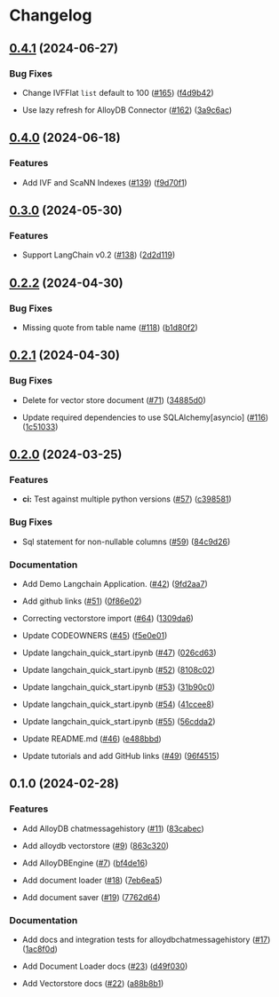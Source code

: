 # Changelog

## [0.4.1](https://github.com/googleapis/langchain-google-alloydb-pg-python/compare/v0.4.0...v0.4.1) (2024-06-27)

### Bug Fixes


* Change IVFFlat `list` default to 100 ([#165](https://github.com/googleapis/langchain-google-alloydb-pg-python/issues/165)) ([f4d9b42](https://github.com/googleapis/langchain-google-alloydb-pg-python/commit/f4d9b4204a465ef10d5cc23d1fd6ce349fb22a21))


* Use lazy refresh for AlloyDB Connector ([#162](https://github.com/googleapis/langchain-google-alloydb-pg-python/issues/162)) ([3a9c6ac](https://github.com/googleapis/langchain-google-alloydb-pg-python/commit/3a9c6acb2e368a099267c9e45acb86ef38195f7a))

## [0.4.0](https://github.com/googleapis/langchain-google-alloydb-pg-python/compare/v0.3.0...v0.4.0) (2024-06-18)

### Features


* Add IVF and ScaNN Indexes ([#139](https://github.com/googleapis/langchain-google-alloydb-pg-python/issues/139)) ([f9d70f1](https://github.com/googleapis/langchain-google-alloydb-pg-python/commit/f9d70f16aa699012d79068a0870f475d35b7ad94))

## [0.3.0](https://github.com/googleapis/langchain-google-alloydb-pg-python/compare/v0.2.2...v0.3.0) (2024-05-30)

### Features


* Support LangChain v0.2 ([#138](https://github.com/googleapis/langchain-google-alloydb-pg-python/issues/138)) ([2d2d119](https://github.com/googleapis/langchain-google-alloydb-pg-python/commit/2d2d1190975da805d43e9eae843f504dc323d82c))

## [0.2.2](https://github.com/googleapis/langchain-google-alloydb-pg-python/compare/v0.2.1...v0.2.2) (2024-04-30)

### Bug Fixes


* Missing quote from table name ([#118](https://github.com/googleapis/langchain-google-alloydb-pg-python/issues/118)) ([b1d80f2](https://github.com/googleapis/langchain-google-alloydb-pg-python/commit/b1d80f28411f64cbe7437d960715dc4a8f8d0b8e))

## [0.2.1](https://github.com/googleapis/langchain-google-alloydb-pg-python/compare/v0.2.0...v0.2.1) (2024-04-30)

### Bug Fixes


* Delete for vector store document ([#71](https://github.com/googleapis/langchain-google-alloydb-pg-python/issues/71)) ([34885d0](https://github.com/googleapis/langchain-google-alloydb-pg-python/commit/34885d0df9c7ba03ebbdac34e95a050cf6f9f8a7))


* Update required dependencies to use SQLAlchemy[asyncio] ([#116](https://github.com/googleapis/langchain-google-alloydb-pg-python/issues/116)) ([1c51033](https://github.com/googleapis/langchain-google-alloydb-pg-python/commit/1c51033961bb9840ec389da2ef1dc2237dd5e63f))

## [0.2.0](https://github.com/googleapis/langchain-google-alloydb-pg-python/compare/v0.1.0...v0.2.0) (2024-03-25)

### Features


* **ci:** Test against multiple python versions ([#57](https://github.com/googleapis/langchain-google-alloydb-pg-python/issues/57)) ([c398581](https://github.com/googleapis/langchain-google-alloydb-pg-python/commit/c39858126006835fc1ff680ee4e6199d3f8d12ca))

### Bug Fixes


* Sql statement for non-nullable columns ([#59](https://github.com/googleapis/langchain-google-alloydb-pg-python/issues/59)) ([84c9d26](https://github.com/googleapis/langchain-google-alloydb-pg-python/commit/84c9d26d00b58220c082c99a91e9d5308760c605))

### Documentation


* Add Demo Langchain Application. ([#42](https://github.com/googleapis/langchain-google-alloydb-pg-python/issues/42)) ([9fd2aa7](https://github.com/googleapis/langchain-google-alloydb-pg-python/commit/9fd2aa7cecaa6d1a0010f8ced5f518096a167388))


* Add github links ([#51](https://github.com/googleapis/langchain-google-alloydb-pg-python/issues/51)) ([0f86e02](https://github.com/googleapis/langchain-google-alloydb-pg-python/commit/0f86e022fd2f698da00b7098d151ac22b5ca2d5e))


* Correcting vectorstore import ([#64](https://github.com/googleapis/langchain-google-alloydb-pg-python/issues/64)) ([1309da6](https://github.com/googleapis/langchain-google-alloydb-pg-python/commit/1309da67b0a7d431a15593bf5bc414f54aeb5290))


* Update CODEOWNERS ([#45](https://github.com/googleapis/langchain-google-alloydb-pg-python/issues/45)) ([f5e0e01](https://github.com/googleapis/langchain-google-alloydb-pg-python/commit/f5e0e0150962ab352da27317d67fe0710108444d))


* Update langchain_quick_start.ipynb ([#47](https://github.com/googleapis/langchain-google-alloydb-pg-python/issues/47)) ([026cd63](https://github.com/googleapis/langchain-google-alloydb-pg-python/commit/026cd6324fac77daab3566ea310adcac5fbaa8ac))


* Update langchain_quick_start.ipynb ([#52](https://github.com/googleapis/langchain-google-alloydb-pg-python/issues/52)) ([8108c02](https://github.com/googleapis/langchain-google-alloydb-pg-python/commit/8108c02fe66a66b1ba11c91c452364794fdc33d7))


* Update langchain_quick_start.ipynb ([#53](https://github.com/googleapis/langchain-google-alloydb-pg-python/issues/53)) ([31b90c0](https://github.com/googleapis/langchain-google-alloydb-pg-python/commit/31b90c0d66c495e623e629f92bad0d30bd2ad33e))


* Update langchain_quick_start.ipynb ([#54](https://github.com/googleapis/langchain-google-alloydb-pg-python/issues/54)) ([41ccee8](https://github.com/googleapis/langchain-google-alloydb-pg-python/commit/41ccee89d53bf4b7f073da6fd9eb4e0e0bc74920))


* Update langchain_quick_start.ipynb ([#55](https://github.com/googleapis/langchain-google-alloydb-pg-python/issues/55)) ([56cdda2](https://github.com/googleapis/langchain-google-alloydb-pg-python/commit/56cdda22cdac196f472bab2e85c37e324639588e))


* Update README.md ([#46](https://github.com/googleapis/langchain-google-alloydb-pg-python/issues/46)) ([e488bbd](https://github.com/googleapis/langchain-google-alloydb-pg-python/commit/e488bbd0b361203763006b83af9eeb6741438221))


* Update tutorials and add GitHub links ([#49](https://github.com/googleapis/langchain-google-alloydb-pg-python/issues/49)) ([96f4515](https://github.com/googleapis/langchain-google-alloydb-pg-python/commit/96f45152efaaa1dcc7d0776d9234ebeac50992e5))

## 0.1.0 (2024-02-28)

### Features


* Add AlloyDB chatmessagehistory ([#11](https://github.com/googleapis/langchain-google-alloydb-pg-python/issues/11)) ([83cabec](https://github.com/googleapis/langchain-google-alloydb-pg-python/commit/83cabec291aef67c5e3fd6dd32c683092484b934))


* Add alloydb vectorstore ([#9](https://github.com/googleapis/langchain-google-alloydb-pg-python/issues/9)) ([863c320](https://github.com/googleapis/langchain-google-alloydb-pg-python/commit/863c3203dfb73bded159c60b60aba6534f94b7f4))


* Add AlloyDBEngine ([#7](https://github.com/googleapis/langchain-google-alloydb-pg-python/issues/7)) ([bf4de16](https://github.com/googleapis/langchain-google-alloydb-pg-python/commit/bf4de163ffc6ccc4f6852eaba17c0fb15d2b4c37))


* Add document loader ([#18](https://github.com/googleapis/langchain-google-alloydb-pg-python/issues/18)) ([7eb6ea5](https://github.com/googleapis/langchain-google-alloydb-pg-python/commit/7eb6ea5eb987965f4e2a900239e8016b5dda8925))


* Add document saver ([#19](https://github.com/googleapis/langchain-google-alloydb-pg-python/issues/19)) ([7762d64](https://github.com/googleapis/langchain-google-alloydb-pg-python/commit/7762d64efce21e7a27f0b2e917290a4e1272c6f1))

### Documentation


* Add docs and integration tests for alloydbchatmessagehistory ([#17](https://github.com/googleapis/langchain-google-alloydb-pg-python/issues/17)) ([1ac8f0d](https://github.com/googleapis/langchain-google-alloydb-pg-python/commit/1ac8f0d93adbd8e6757dde186157944457265095))


* Add Document Loader docs ([#23](https://github.com/googleapis/langchain-google-alloydb-pg-python/issues/23)) ([d49f030](https://github.com/googleapis/langchain-google-alloydb-pg-python/commit/d49f030362f4642ace068e2f8ce1d1f3d94e569c))


* Add Vectorstore docs ([#22](https://github.com/googleapis/langchain-google-alloydb-pg-python/issues/22)) ([a88b8b1](https://github.com/googleapis/langchain-google-alloydb-pg-python/commit/a88b8b163b776c885a8b6ce68119d5d75d3bb7c0))
